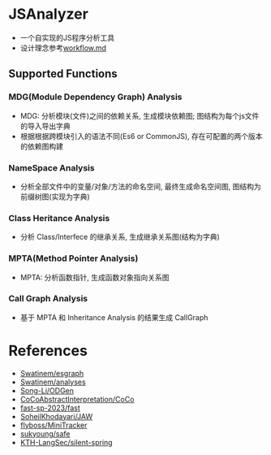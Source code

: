 # JSAnalyzer

- 一个自实现的JS程序分析工具
- 设计理念参考[workflow.md](./workflow.md)

## Supported Functions

### MDG(Module Dependency Graph) Analysis
- MDG: 分析模块(文件)之间的依赖关系, 生成模块依赖图; 图结构为每个js文件的导入导出字典
- 根据根据跨模块引入的语法不同(Es6 or CommonJS), 存在可配置的两个版本的依赖图构建

### NameSpace Analysis
- 分析全部文件中的变量/对象/方法的命名空间, 最终生成命名空间图, 图结构为前缀树图(实现为字典)

### Class Heritance Analysis
- 分析 Class/Interfece 的继承关系, 生成继承关系图(结构为字典)

### MPTA(Method Pointer Analysis)
- MPTA: 分析函数指针, 生成函数对象指向关系图

### Call Graph Analysis
- 基于 MPTA 和 Inheritance Analysis 的结果生成 CallGraph

# References
- [Swatinem/esgraph](https://github.com/Swatinem/esgraph)
- [Swatinem/analyses](https://github.com/Swatinem/analyses)
- [Song-Li/ODGen](https://github.com/Song-Li/ODGen)
- [CoCoAbstractInterpretation/CoCo](https://github.com/CoCoAbstractInterpretation/CoCo)
- [fast-sp-2023/fast](https://github.com/fast-sp-2023/fast)
- [SoheilKhodayari/JAW](https://github.com/SoheilKhodayari/JAW)
- [flyboss/MiniTracker](https://github.com/flyboss/MiniTracker)
- [sukyoung/safe](https://github.com/sukyoung/safe)
- [KTH-LangSec/silent-spring](https://github.com/KTH-LangSec/silent-spring)